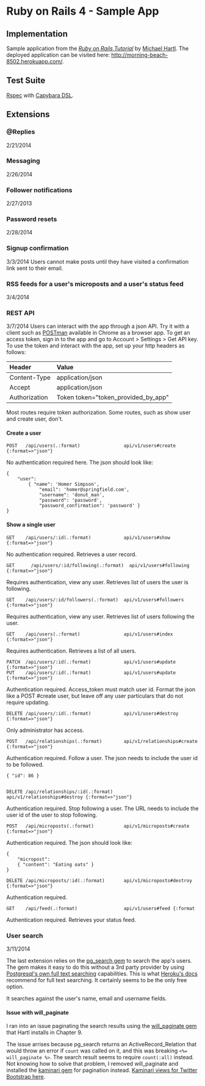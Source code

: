 # Ruby on Rails 4 - Sample App
## Implementation

Sample application from the [*Ruby on Rails Tutorial*][railstutorial] by [Michael Hartl][hartl].
The deployed application can be visited here: http://morning-beach-8502.herokuapp.com/.

## Test Suite

[Rspec][rspec] with [Capybara DSL][capybara]. 

## Extensions

### @Replies
2/21/2014

### Messaging
2/26/2014

### Follower notifications
2/27/2013

### Password resets
2/28/2014

### Signup confirmation
3/3/2014 
Users cannot make posts until they have visited a confirmation link sent to their email.

### RSS feeds for a user's microposts and a user's status feed
3/4/2014

### REST API
3/7/2014
Users can interact with the app through a json API. Try it with a client such as [POSTman][postman] available in Chrome as a browser app. To get an access token, sign in to the app and go to Account > Settings > Get API key. To use the token and interact with the app, set up your http headers as follows:

| Header | Value |
| :----- | :---- |
| Content-Type | application/json |
| Accept | application/json |
| Authorization | Token token="token_provided_by_app" |

Most routes require token authorization. Some routes, such as show user and create user, don't. 


#### Create a user
    POST   /api/users(.:format)                api/v1/users#create {:format=>"json"}
No authentication required here. The json should look like: 

```
{
    "user": 
        { "name": 'Homer Simpson', 
            "email": 'homer@springfield.com', 
            "username": 'donut_man', 
            "password": 'password', 
            "password_confirmation": 'password' }
}
```


#### Show a single user
    GET    /api/users/:id(.:format)            api/v1/users#show {:format=>"json"}
No authentication required. Retrieves a user record.



    GET		 /api/users/:id/following(.:format)  api/v1/users#following {:format=>"json"}
Requires authentication, view any user. Retrieves list of users the user is following.


    GET    /api/users/:id/followers(.:format)  api/v1/users#followers {:format=>"json"}
Requires authentication, view any user. Retrieves list of users following the user.


    GET    /api/users(.:format)                api/v1/users#index {:format=>"json"}
Requires authentication. Retrieves a list of all users.


    PATCH  /api/users/:id(.:format)            api/v1/users#update {:format=>"json"}
    PUT    /api/users/:id(.:format)            api/v1/users#update {:format=>"json"}
Authentication required. Access_token must match user id. Format the json like a POST #create user, but leave off any user particulars that do not require updating.


    DELETE /api/users/:id(.:format)            api/v1/users#destroy {:format=>"json"}
Only administrator has access.


    POST   /api/relationships(.:format)        api/v1/relationships#create {:format=>"json"}
Authentication required. Follow a user. The json needs to include the user id to be followed.

    { "id": 86 }


    DELETE /api/relationships/:id(.:format)    api/v1/relationships#destroy {:format=>"json"}
Authentication required. Stop following a user. The URL needs to include the user id of the user to stop following.


    POST   /api/microposts(.:format)           api/v1/microposts#create {:format=>"json"}
Authentication required. The json should look like:

```
{
	"micropost":
	{ "content": "Eating oats" }
}
```

    DELETE /api/microposts/:id(.:format)       api/v1/microposts#destroy {:format=>"json"}
Authentication required. 


    GET    /api/feed(.:format)                 api/v1/users#feed {:format
Authentication required. Retrieves your status feed.

### User search
3/11/2014

The last extension relies on the [pg_search gem][pg_search] to search the app's users. The gem makes it easy to do this without a 3rd party provider by using [Postgresql's own full text searching][pg-docs-search] capabilities. This is what [Heroku's docs][heroku-search-options] recommend for full text searching. It certainly seems to be the only free option. 

It searches against the user's name, email and username fields.

#### Issue with will_paginate

I ran into an issue paginating the search results using the [will_paginate gem][will_paginate] that Hartl installs in Chapter 9. 

The issue arrises because pg_search returns an ActiveRecord_Relation that would throw an error if `count` was called on it, and this was breaking `<%= will_paginate %>`. The search result seems to require `count(:all)` instead. Not knowing how to solve that problem, I removed will_paginate and installed the [kaminari gem][kaminari] for pagination instead. [Kaminari views for Twitter Bootstrap here][kaminari-tw-bs-views]. 


[postman]: http://www.getpostman.com/
[rspec]: https://github.com/rspec/rspec-rails
[capybara]:https://github.com/jnicklas/capybara
[hartl]: http://michaelhartl.com
[railstutorial]: http://railstutorial.org/
[pg_search]: https://github.com/Casecommons/pg_search
[will_paginate]: https://github.com/mislav/will_paginate
[kaminari]: https://github.com/amatsuda/kaminari
[kaminari-tw-bs-views]: https://github.com/gabetax/twitter-bootstrap-kaminari-views
[heroku-search-options]: https://devcenter.heroku.com/articles/full-text-search
[pg-docs-search]: http://www.postgresql.org/docs/current/static/textsearch.html